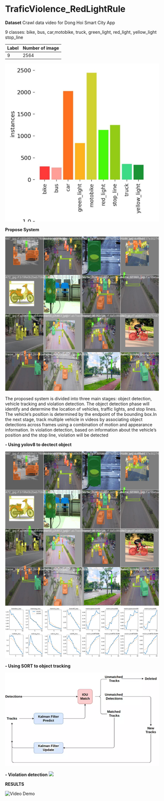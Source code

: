 # TraficViolence_RedLightRule

**Dataset**
Crawl data video for Dong Hoi Smart City App

9 classes: bike, bus, car,motobike, truck, green_light, red_light, yellow_light stop_line

| Label | Number of image |
|--------------|-------|
| 9 | 2564 |

 <img src="https://github.com/Lecongquochuy/TraficViolence_RedLightRule/blob/main/Results/split_data.png">

**Propose System**

 <img src="https://github.com/Lecongquochuy/TraficViolence_RedLightRule/blob/main/train/train_batch0.jpg">
 
   The proposed system is divided into three main stages: object detection,
vehicle tracking and violation detection. The object detection phase will identify and determine the
location of vehicles, traffic lights, and stop lines. The vehicle’s position is determined by the endpoint
of the bounding box.In the next stage, track multiple vehicle in videos by associating object detections
across frames using a combination of motion and appearance information. In violation detection,
based on information about the vehicle’s position and the stop line, violation will be detected

 **- Using yolov8 to dectect object**
 
 <img src="https://github.com/Lecongquochuy/TraficViolence_RedLightRule/blob/main/train/train_batch0.jpg">
 <img src="https://github.com/Lecongquochuy/TraficViolence_RedLightRule/blob/main/Results/results.png">

**- Using SORT to object tracking**

 <img src="https://github.com/Lecongquochuy/TraficViolence_RedLightRule/blob/main/Results/SORT.jpg">

 **- Violation detection**
  <img src=" https://github.com/Lecongquochuy/TraficViolence_RedLightRule/blob/main/Results/result_violated.png">

**RESULTS**
  
  ![Video Demo](https://github.com/Lecongquochuy/TraficViolence_RedLightRule/blob/main/Result_video/output_video1.gif)

